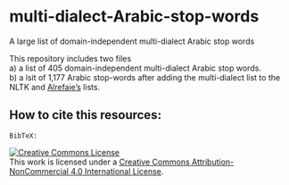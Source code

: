 # multi-dialect-Arabic-stop-words
A large list of domain-independent multi-dialect Arabic stop words

This repository includes two files<br>
a) a list of 405 domain-independent multi-dialect Arabic stop words.<br>
b) a lsit of 1,177 Arabic stop-words after adding the multi-dialect list to the NLTK and [Alrefaie’s](https://github.com/mohataher/arabic-stop-words) lists. 

## How to cite this resources:
```
BibTeX:
```
<a rel="license" href="http://creativecommons.org/licenses/by-nc/4.0/"><img alt="Creative Commons License" style="border-width:0" src="https://i.creativecommons.org/l/by-nc/4.0/88x31.png" /></a><br />This work is licensed under a <a rel="license" href="http://creativecommons.org/licenses/by-nc/4.0/">Creative Commons Attribution-NonCommercial 4.0 International License</a>.
